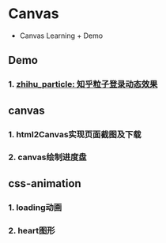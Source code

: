 # Canvas

- Canvas Learning + Demo

## Demo

### 1. [zhihu_particle: 知乎粒子登录动态效果]()

## canvas

### 1. html2Canvas实现页面截图及下载

### 2. canvas绘制进度盘

## css-animation

### 1. loading动画
### 2. heart图形
